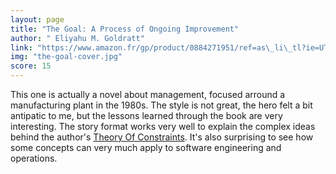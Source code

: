 ```yaml
---
layout: page
title: "The Goal: A Process of Ongoing Improvement"
author: " Eliyahu M. Goldratt"
link: "https://www.amazon.fr/gp/product/0884271951/ref=as\_li\_tl?ie=UTF8&camp=1642&creative=6746&creativeASIN=0884271951&linkCode=as2&tag=mg092-21"
img: "the-goal-cover.jpg"
score: 15
---
```


This one is actually a novel about management, focused arround a manufacturing plant in the 1980s. The style is not great, the hero felt a bit antipatic to me, but the lessons learned through the book are very interesting. The story format works very well to explain the complex ideas behind the author's  [Theory Of Constraints][1]. It's also surprising to see how some concepts can very much apply to software engineering and operations.

[1]:	https://en.wikipedia.org/wiki/Theory_of_constraints